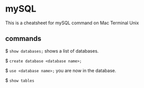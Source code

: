 # mySQL
This is a cheatsheet for mySQL command on Mac Terminal Unix

## commands
$ `show databases;` shows a list of databases.

$ `create database <database name>;`

$ `use <database name>;` you are now in the database.

$ `show tables`

